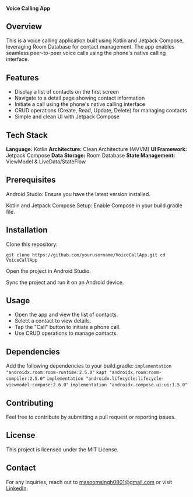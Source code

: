 ####  Voice Calling App

## Overview

This is a voice calling application built using Kotlin and Jetpack Compose, leveraging Room Database for contact management. The app enables seamless peer-to-peer voice calls using the phone's native calling interface.

## Features

- Display a list of contacts on the first screen
- Navigate to a detail page showing contact information
- Initiate a call using the phone's native calling interface
- CRUD operations (Create, Read, Update, Delete) for managing contacts
- Simple and clean UI with Jetpack Compose

## Tech Stack

**Language:** Kotlin
**Architecture:** Clean Architecture (MVVM)
**UI Framework:** Jetpack Compose
**Data Storage:** Room Database
**State Management:** ViewModel & LiveData/StateFlow

## Prerequisites

Android Studio: Ensure you have the latest version installed.

Kotlin and Jetpack Compose Setup: Enable Compose in your build.gradle file.

## Installation

Clone this repository:

`git clone https://github.com/yourusername/VoiceCallApp.git
cd VoiceCallApp`

Open the project in Android Studio.

Sync the project and run it on an Android device.

## Usage

- Open the app and view the list of contacts.
- Select a contact to view details.
- Tap the "Call" button to initiate a phone call.
- Use CRUD operations to manage contacts.

## Dependencies
Add the following dependencies to your build.gradle:
`implementation "androidx.room:room-runtime:2.5.0"`
`kapt "androidx.room:room-compiler:2.5.0"`
`implementation "androidx.lifecycle:lifecycle-viewmodel-compose:2.6.0"`
`implementation "androidx.compose.ui:ui:1.5.0"`

## Contributing

Feel free to contribute by submitting a pull request or reporting issues.

## License

This project is licensed under the MIT License.

## Contact

For any inquiries, reach out to masoomsingh0801@gmail.com or visit [LinkedIn](https://www.linkedin.com/in/masoom-singh-316b9b263/).
